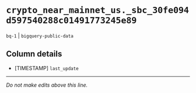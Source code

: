 # `crypto_near_mainnet_us._sbc_30fe094d597540288c01491773245e89`
`bq-1` | `bigquery-public-data`

## Column details
* [TIMESTAMP] `last_update`

-------------------------------------------------------------------------------
*Do not make edits above this line.*
